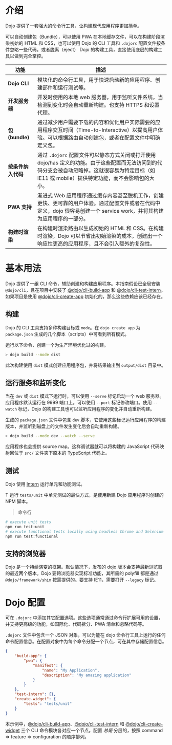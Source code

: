 # 介绍

<!--
https://github.com/dojo/framework/blob/master/docs/en/building/introduction.md
commit 61abf42bce834d76e68b5c32e8d38c392f4858fd
-->

Dojo 提供了一套强大的命令行工具，让构建现代应用程序更加简单。

可以自动创建包（Bundle），可以使用 PWA 在本地缓存文件，可以在构建阶段渲染初始的 HTML 和 CSS，也可以使用 Dojo 的 CLI 工具和 `.dojorc` 配置文件按条件忽略一些代码。或者脱离（eject） Dojo 的构建工具，直接使用底层的构建工具以做到完全掌控。

| 功能               | 描述                                                                                                                                                                                                 |
| ------------------ | ---------------------------------------------------------------------------------------------------------------------------------------------------------------------------------------------------- |
| **Dojo CLI**       | 模块化的命令行工具，用于快速启动新的应用程序、创建部件和运行测试等。                                                                                                                                 |
| **开发服务器**     | 开发时使用的本地 web 服务器，用于监听文件系统，当检测到变化时会自动重新构建。也支持 HTTPS 和设置代理。                                                                                               |
| **包(bundle)**     | 通过减少用户需要下载的内容和优化用户实际需要的应用程序交互时间（Time-to-Interactive）以提高用户体验。可以根据路由自动创建包，或者在配置文件中明确定义包。                                            |
| **按条件纳入代码** | 通过 `.dojorc` 配置文件可以静态方式关闭或打开使用 dojo/has 定义的功能。由于这些配置而无法访问到的代码分支会被自动忽略掉。这就很容易为特定目标（如 IE11 或 mobile）提供特定功能，而不会影响包的大小。 |
| **PWA 支持**       | 渐进式 Web 应用程序通过缓存内容甚至脱机工作，创建更快、更可靠的用户体验。通过配置文件或者在代码中定义，dojo 很容易创建一个 service work，并将其构建为应用程序的一部分。                              |
| **构建时渲染**     | 在构建时渲染路由以生成初始的 HTML 和 CSS。在构建时渲染，Dojo 可以节省出初始渲染的成本，创建出一个响应性更高的应用程序，且不会引入额外的复杂性。                                                      |

# 基本用法

Dojo 提供了一组 CLI 命令，辅助创建和构建应用程序。本指南假设已全局安装 `@dojo/cli`，且在项目中安装了 [@dojo/cli-build-app](https://github.com/dojo/cli-build-app) 和 [@dojo/cli-test-intern](https://github.com/dojo/cli-test-intern)。如果项目是使用 [@dojo/cli-create-app](https://github.com/dojo/cli-create-app) 初始化的，那么这些依赖应该已经存在。

## 构建

Dojo 的 CLI 工具支持多种构建目标或 `mode`。在 `dojo create app` 为 `package.json` 生成的几个脚本（scripts）中可看到所有模式。

运行以下命令，创建一个为生产环境优化过的构建。

```bash
> dojo build --mode dist
```

此次构建使用 `dist` 模式创建应用程序包，并将结果输出到 `output/dist` 目录中。

## 运行服务和监听变化

当在 `dev` 或 `dist` 模式下运行时，可以使用 `--serve` 标记启动一个 web 服务器。应用程序默认运行在 9999 端口上。可以使用 `--port` 标记修改端口。使用 `--watch` 标记，Dojo 的构建工具也可以监听应用程序的变化并自动重新构建。

生成的 `package.json` 文件中包含 `dev` 脚本，它使用这些标记运行应用程序的构建版本，并监听到磁盘上的文件发生变化后会自动重新构建。

```bash
> dojo build --mode dev --watch --serve
```

应用程序也会提供 source map。这样调试器就可以将构建的 JavaScript 代码映射回位于 `src/` 文件夹下原本的 TypeScript 代码上。

## 测试

Dojo 使用 [Intern](https://theintern.io/) 运行单元和功能测试。

T 运行 `tests/unit` 中单元测试的最快方式，是使用新建 Dojo 应用程序时创建的 NPM 脚本。

> 命令行

```bash
# execute unit tests
npm run test:unit
# execute functional tests locally using headless Chrome and Selenium
npm run test:functional
```

## 支持的浏览器

Dojo 是一个持续演变的框架。默认情况下，发布的 dojo 版本会支持最新浏览器的最近两个版本。Dojo 要跨浏览器实现标准功能，其所需的 polyfill 都是通过 `@dojo/framework/shim` 按需提供的。要支持 IE11，需要打开 `--legacy` 标记。

# Dojo 配置

可在 `.dojorc` 中添加其它配置选项。这些选项通常通过命令行扩展可用的设置，并支持更高级的功能，如国际化、代码拆分、PWA 清单和忽略代码等。

`.dojorc` 文件中包含一个 JSON 对象，可以为能在 dojo 命令行工具上运行的任何命令配置信息。在配置对象中为每个命令分配一个节点，可在其中存储配置信息。

```json
{
	"build-app": {
		"pwa": {
			"manifest": {
				"name": "My Application",
				"description": "My amazing application"
			}
		}
	},
	"test-intern": {},
	"create-widget": {
		"tests": "tests/unit"
	}
}
```

本示例中，[@dojo/cli-build-app](https://github.com/dojo/cli-build-app/)、[@dojo/cli-test-intern](https://github.com/dojo/cli-test-intern) 和 [@dojo/cli-create-widget](https://github.com/dojo/cli-create-widget) 三个 CLI 命令模块各对应一个节点。配置 _总是_ 分层的，按照 command => feature => configuration 的顺序排列。

